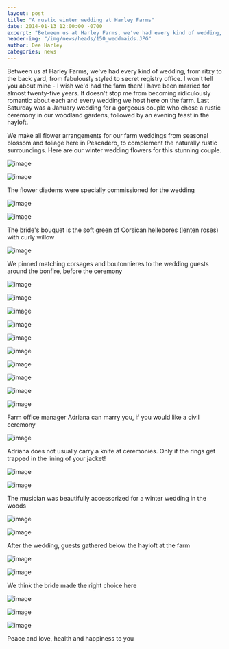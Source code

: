 ```yaml
---
layout: post
title: "A rustic winter wedding at Harley Farms"
date: 2014-01-13 12:00:00 -0700
excerpt: "Between us at Harley Farms, we've had every kind of wedding, from ritzy to the back yard, from ..."
header-img: "/img/news/heads/150_weddmaids.JPG"
author: Dee Harley
categories: news
---
```

Between us at Harley Farms, we've had every kind of wedding, from
ritzy to the back yard, from fabulously styled to secret registry
office. I won't tell you about mine - I wish we'd had the farm then! I
have been married for almost twenty-five years. It doesn't stop me
from becoming ridiculously romantic about each and every wedding we
host here on the farm. Last Saturday was a January wedding for a
gorgeous couple who chose a rustic ceremony in our woodland gardens,
followed by an evening feast in the hayloft.

We make all flower arrangements for our farm weddings from seasonal
blossom and foliage here in Pescadero, to complement the naturally
rustic surroundings. Here are our winter wedding flowers for this
stunning couple.

![image](/img/news/150_weddmaids.JPG)

![image](/img/news/150_bridefriends.JPG)

The flower diadems were specially commissioned for the wedding

![image](/img/news/150_bridehair.JPG)

![image](/img/news/150_bouquet.JPG)

The bride's bouquet is the soft green of Corsican hellebores (lenten
roses) with curly willow

![image](/img/news/150_weddbutton.JPG)

We pinned matching corsages and boutonnieres to the wedding guests
around the bonfire, before the ceremony

![image](/img/news/150_bonfire.JPG)

![image](/img/news/150_face3.JPG)



![image](/img/news/150_face4.JPG)

![image](/img/news/150_guest6.JPG)

![image](/img/news/150_guest7.JPG)

![image](/img/news/150_button2.JPG)

![image](/img/news/150_button5.JPG)

![image](/img/news/150_guest3.JPG)

![image](/img/news/150_diadem.JPG)

![image](/img/news/150_weddadriana.JPG)

Farm office manager Adriana can marry you, if you would like a civil
ceremony

![image](/img/news/150_weddknife.JPG)

Adriana does not usually carry a knife at ceremonies. Only if the
rings get trapped in the lining of your jacket!

![image](/img/news/150_noring.jpg)

![image](/img/news/150_weddmusic.JPG)

The musician was beautifully accessorized for a winter wedding in the
woods

![image](/img/news/150_weddface.JPG)



![image](/img/news/150_weddgarden.JPG)

After the wedding, guests gathered below the hayloft at the farm

![image](/img/news/150_guestsfarm.JPG)

![image](/img/news/150_feet2.JPG)

We think the bride made the right choice here

![image](/img/news/150_nightcandles.jpg)

![image](/img/news/150_weddfurchair.JPG)

![image](/img/news/150_weddkiss.JPG)

Peace and love, health and happiness to you







